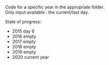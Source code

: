 Code for a specific year in the appropriate folder.\
Only input available : the current/last day.

State of progress:
- 2015 day 6
- 2016 empty
- 2017 empty
- 2018 empty
- 2019 empty
- 2020 current year
